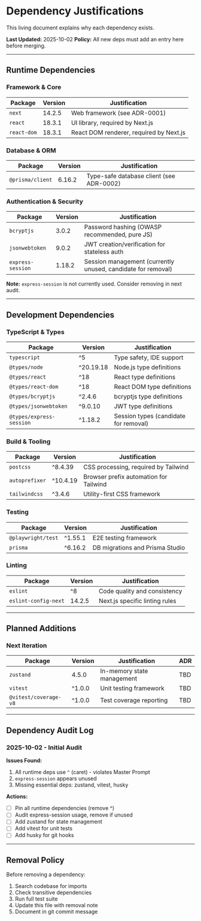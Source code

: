 # Dependency Justifications

This living document explains why each dependency exists.

**Last Updated:** 2025-10-02
**Policy:** All new deps must add an entry here before merging.

---

## Runtime Dependencies

### Framework & Core

| Package | Version | Justification |
|---------|---------|---------------|
| `next` | 14.2.5 | Web framework (see ADR-0001) |
| `react` | 18.3.1 | UI library, required by Next.js |
| `react-dom` | 18.3.1 | React DOM renderer, required by Next.js |

### Database & ORM

| Package | Version | Justification |
|---------|---------|---------------|
| `@prisma/client` | 6.16.2 | Type-safe database client (see ADR-0002) |

### Authentication & Security

| Package | Version | Justification |
|---------|---------|---------------|
| `bcryptjs` | 3.0.2 | Password hashing (OWASP recommended, pure JS) |
| `jsonwebtoken` | 9.0.2 | JWT creation/verification for stateless auth |
| `express-session` | 1.18.2 | Session management (currently unused, candidate for removal) |

**Note:** `express-session` is not currently used. Consider removing in next audit.

---

## Development Dependencies

### TypeScript & Types

| Package | Version | Justification |
|---------|---------|---------------|
| `typescript` | ^5 | Type safety, IDE support |
| `@types/node` | ^20.19.18 | Node.js type definitions |
| `@types/react` | ^18 | React type definitions |
| `@types/react-dom` | ^18 | React DOM type definitions |
| `@types/bcryptjs` | ^2.4.6 | bcryptjs type definitions |
| `@types/jsonwebtoken` | ^9.0.10 | JWT type definitions |
| `@types/express-session` | ^1.18.2 | Session types (candidate for removal) |

### Build & Tooling

| Package | Version | Justification |
|---------|---------|---------------|
| `postcss` | ^8.4.39 | CSS processing, required by Tailwind |
| `autoprefixer` | ^10.4.19 | Browser prefix automation for Tailwind |
| `tailwindcss` | ^3.4.6 | Utility-first CSS framework |

### Testing

| Package | Version | Justification |
|---------|---------|---------------|
| `@playwright/test` | ^1.55.1 | E2E testing framework |
| `prisma` | ^6.16.2 | DB migrations and Prisma Studio |

### Linting

| Package | Version | Justification |
|---------|---------|---------------|
| `eslint` | ^8 | Code quality and consistency |
| `eslint-config-next` | 14.2.5 | Next.js specific linting rules |

---

## Planned Additions

### Next Iteration

| Package | Version | Justification | ADR |
|---------|---------|---------------|-----|
| `zustand` | 4.5.0 | In-memory state management | TBD |
| `vitest` | ^1.0.0 | Unit testing framework | TBD |
| `@vitest/coverage-v8` | ^1.0.0 | Test coverage reporting | TBD |

---

## Dependency Audit Log

### 2025-10-02 - Initial Audit

**Issues Found:**
1. All runtime deps use `^` (caret) - violates Master Prompt
2. `express-session` appears unused
3. Missing essential deps: zustand, vitest, husky

**Actions:**
- [ ] Pin all runtime dependencies (remove ^)
- [ ] Audit express-session usage, remove if unused
- [ ] Add zustand for state management
- [ ] Add vitest for unit tests
- [ ] Add husky for git hooks

---

## Removal Policy

Before removing a dependency:
1. Search codebase for imports
2. Check transitive dependencies
3. Run full test suite
4. Update this file with removal note
5. Document in git commit message
